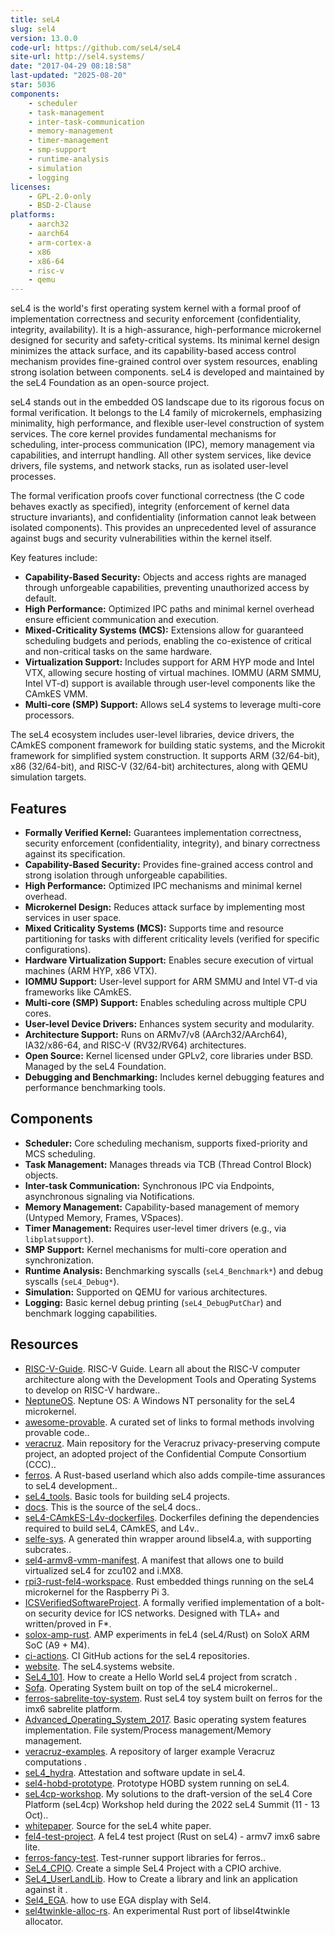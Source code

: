 ```yaml
---
title: seL4
slug: sel4
version: 13.0.0
code-url: https://github.com/seL4/seL4
site-url: http://sel4.systems/
date: "2017-04-29 08:18:58"
last-updated: "2025-08-20"
star: 5036
components:
    - scheduler
    - task-management
    - inter-task-communication
    - memory-management
    - timer-management
    - smp-support
    - runtime-analysis
    - simulation
    - logging
licenses:
    - GPL-2.0-only
    - BSD-2-Clause
platforms:
    - aarch32
    - aarch64
    - arm-cortex-a
    - x86
    - x86-64
    - risc-v
    - qemu
---
```

seL4 is the world's first operating system kernel with a formal proof of implementation correctness and security enforcement (confidentiality, integrity, availability). It is a high-assurance, high-performance microkernel designed for security and safety-critical systems. Its minimal kernel design minimizes the attack surface, and its capability-based access control mechanism provides fine-grained control over system resources, enabling strong isolation between components. seL4 is developed and maintained by the seL4 Foundation as an open-source project.

<!--more-->

seL4 stands out in the embedded OS landscape due to its rigorous focus on formal verification. It belongs to the L4 family of microkernels, emphasizing minimality, high performance, and flexible user-level construction of system services. The core kernel provides fundamental mechanisms for scheduling, inter-process communication (IPC), memory management via capabilities, and interrupt handling. All other system services, like device drivers, file systems, and network stacks, run as isolated user-level processes.

The formal verification proofs cover functional correctness (the C code behaves exactly as specified), integrity (enforcement of kernel data structure invariants), and confidentiality (information cannot leak between isolated components). This provides an unprecedented level of assurance against bugs and security vulnerabilities within the kernel itself.

Key features include:
*   **Capability-Based Security:** Objects and access rights are managed through unforgeable capabilities, preventing unauthorized access by default.
*   **High Performance:** Optimized IPC paths and minimal kernel overhead ensure efficient communication and execution.
*   **Mixed-Criticality Systems (MCS):** Extensions allow for guaranteed scheduling budgets and periods, enabling the co-existence of critical and non-critical tasks on the same hardware.
*   **Virtualization Support:** Includes support for ARM HYP mode and Intel VTX, allowing secure hosting of virtual machines. IOMMU (ARM SMMU, Intel VT-d) support is available through user-level components like the CAmkES VMM.
*   **Multi-core (SMP) Support:** Allows seL4 systems to leverage multi-core processors.

The seL4 ecosystem includes user-level libraries, device drivers, the CAmkES component framework for building static systems, and the Microkit framework for simplified system construction. It supports ARM (32/64-bit), x86 (32/64-bit), and RISC-V (32/64-bit) architectures, along with QEMU simulation targets.

## Features

- **Formally Verified Kernel:** Guarantees implementation correctness, security enforcement (confidentiality, integrity), and binary correctness against its specification.
- **Capability-Based Security:** Provides fine-grained access control and strong isolation through unforgeable capabilities.
- **High Performance:** Optimized IPC mechanisms and minimal kernel overhead.
- **Microkernel Design:** Reduces attack surface by implementing most services in user space.
- **Mixed Criticality Systems (MCS):** Supports time and resource partitioning for tasks with different criticality levels (verified for specific configurations).
- **Hardware Virtualization Support:** Enables secure execution of virtual machines (ARM HYP, x86 VTX).
- **IOMMU Support:** User-level support for ARM SMMU and Intel VT-d via frameworks like CAmkES.
- **Multi-core (SMP) Support:** Enables scheduling across multiple CPU cores.
- **User-level Device Drivers:** Enhances system security and modularity.
- **Architecture Support:** Runs on ARMv7/v8 (AArch32/AArch64), IA32/x86-64, and RISC-V (RV32/RV64) architectures.
- **Open Source:** Kernel licensed under GPLv2, core libraries under BSD. Managed by the seL4 Foundation.
- **Debugging and Benchmarking:** Includes kernel debugging features and performance benchmarking tools.

## Components

- **Scheduler:** Core scheduling mechanism, supports fixed-priority and MCS scheduling.
- **Task Management:** Manages threads via TCB (Thread Control Block) objects.
- **Inter-task Communication:** Synchronous IPC via Endpoints, asynchronous signaling via Notifications.
- **Memory Management:** Capability-based management of memory (Untyped Memory, Frames, VSpaces).
- **Timer Management:** Requires user-level timer drivers (e.g., via `libplatsupport`).
- **SMP Support:** Kernel mechanisms for multi-core operation and synchronization.
- **Runtime Analysis:** Benchmarking syscalls (`seL4_Benchmark*`) and debug syscalls (`seL4_Debug*`).
- **Simulation:** Supported on QEMU for various architectures.
- **Logging:** Basic kernel debug printing (`seL4_DebugPutChar`) and benchmark logging capabilities.

## Resources

<!--github-projects-->
- [RISC-V-Guide](https://github.com/mikeroyal/RISC-V-Guide). RISC-V Guide. Learn all about the RISC-V computer architecture along with the Development Tools and Operating Systems to develop on RISC-V hardware..
- [NeptuneOS](https://github.com/cl91/NeptuneOS). Neptune OS: A Windows NT personality for the seL4 microkernel.
- [awesome-provable](https://github.com/awesomo4000/awesome-provable). A curated set of links to formal methods involving provable code..
- [veracruz](https://github.com/veracruz-project/veracruz). Main repository for the Veracruz privacy-preserving compute project, an adopted project of the Confidential Compute Consortium (CCC)..
- [ferros](https://github.com/auxoncorp/ferros). A Rust-based userland which also adds compile-time assurances to seL4 development..
- [seL4_tools](https://github.com/seL4/seL4_tools). Basic tools for building seL4 projects.
- [docs](https://github.com/seL4/docs). This is the source of the seL4 docs..
- [seL4-CAmkES-L4v-dockerfiles](https://github.com/seL4/seL4-CAmkES-L4v-dockerfiles). Dockerfiles defining the dependencies required to build seL4, CAmkES, and L4v..
- [selfe-sys](https://github.com/auxoncorp/selfe-sys). A generated thin wrapper around libsel4.a, with supporting subcrates..
- [sel4-armv8-vmm-manifest](https://github.com/dornerworks/sel4-armv8-vmm-manifest). A manifest that allows one to build virtualized seL4 for zcu102 and i.MX8.
- [rpi3-rust-fel4-workspace](https://github.com/jonlamb-gh/rpi3-rust-fel4-workspace). Rust embedded things running on the seL4 microkernel for the Raspberry Pi 3.
- [ICSVerifiedSoftwareProject](https://github.com/mssabr01/ICSVerifiedSoftwareProject). A formally verified implementation of a bolt-on security device for ICS networks. Designed with TLA+ and written/proved in F*.
- [solox-amp-rust](https://github.com/jonlamb-gh/solox-amp-rust). AMP experiments in feL4 (seL4/Rust) on SoloX ARM SoC (A9 + M4).
- [ci-actions](https://github.com/seL4/ci-actions). CI GitHub actions for the seL4 repositories.
- [website](https://github.com/seL4/website). The seL4.systems website.
- [SeL4_101](https://github.com/manu88/SeL4_101). How to create a Hello World seL4 project from scratch .
- [Sofa](https://github.com/manu88/Sofa). Operating System built on top of the seL4 microkernel..
- [ferros-sabrelite-toy-system](https://github.com/jonlamb-gh/ferros-sabrelite-toy-system). Rust seL4 toy system built on ferros for the imx6 sabrelite platform.
- [Advanced_Operating_System_2017](https://github.com/Techget/Advanced_Operating_System_2017). Basic operating system features implementation. File system/Process management/Memory management.
- [veracruz-examples](https://github.com/veracruz-project/veracruz-examples). A repository of larger example Veracruz computations .
- [seL4_hydra](https://github.com/norrathep/seL4_hydra). Attestation and software update in seL4.
- [sel4-hobd-prototype](https://github.com/jonlamb-gh/sel4-hobd-prototype). Prototype HOBD system running on seL4.
- [seL4cp-workshop](https://github.com/ptrk8/seL4cp-workshop). My solutions to the draft-version of the seL4 Core Platform (seL4cp) Workshop held during the 2022 seL4 Summit (11 - 13 Oct)..
- [whitepaper](https://github.com/seL4/whitepaper). Source for the seL4 white paper.
- [fel4-test-project](https://github.com/jonlamb-gh/fel4-test-project). A feL4 test project (Rust on seL4) - armv7 imx6 sabre lite.
- [ferros-fancy-test](https://github.com/auxoncorp/ferros-fancy-test). Test-runner support libraries for ferros..
- [SeL4_CPIO](https://github.com/manu88/SeL4_CPIO). Create a simple SeL4 Project with a CPIO archive.
- [SeL4_UserLandLib](https://github.com/manu88/SeL4_UserLandLib). How to Create a library and link an application against it .
- [Sel4_EGA](https://github.com/manu88/Sel4_EGA). how to use EGA display with Sel4.
- [sel4twinkle-alloc-rs](https://github.com/jonlamb-gh/sel4twinkle-alloc-rs). An experimental Rust port of libsel4twinkle allocator.

